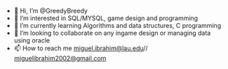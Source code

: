 - 👋 Hi, I’m @GreedyBreedy
- 👀 I’m interested in SQL/MYSQL, game design and programming
- 🌱 I’m currently learning Algorithms and data structures, C programming 
- 💞️ I’m looking to collaborate on any ingame design or managing data using oracle
- 📫 How to reach me miguel.ibrahim@lau.edu// miguelibrahim2002@gmail.com

<!---
GreedyBreedy/GreedyBreedy is a ✨ special ✨ repository because its `README.md` (this file) appears on your GitHub profile.
You can click the Preview link to take a look at your changes.
--->
